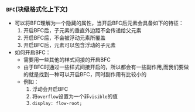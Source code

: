 ### `BFC`(块级格式化上下文)

- 可以将BFC理解为一个隐藏的属性，当开启BFC后元素会具备如下的特征：
  1. 开启BFC后，子元素的垂直外边距不会传递给父元素
  2. 开启BFC后，不会被浮动元素所覆盖
  3. 开启BFC后，元素可以包含浮动的子元素
- 如何开启BFC：
   - 需要用一些其他的样式间接的开启BFC
   - 由于BFC时通过一些样式间接开启的，所以都会有一些副作用,而我们要做的就是找到一种可以开启BFC，同时副作用有比较小的
   - 例如：
      1. 浮动会开启BFC
      2. 将`overflow`设置为一个非`visible`的值
      3. `display: flow-root;`